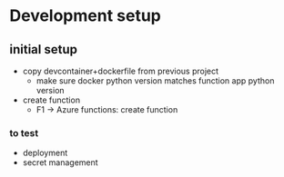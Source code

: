 # Development setup

## initial setup
- copy devcontainer+dockerfile from previous project
    - make sure docker python version matches function app python version
- create function
    - F1 -> Azure functions: create function

### to test
- deployment
- secret management